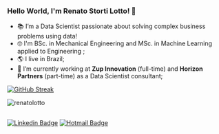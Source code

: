 ### Hello World, I'm Renato Storti Lotto! 👋

- 📚 I’m a Data Scientist passionate about solving complex business problems using data!
- 🤓 I'm BSc. in Mechanical Engineering and MSc. in Machine Learning applied to Engineering ;
- 🌎 I live in Brazil;
- 🔭 I’m currently working at **Zup Innovation** (full-time) and **Horizon Partners** (part-time) as a Data Scientist consultant;

[![GitHub Streak](https://streak-stats.demolab.com?user=renatolotto&theme=merko&hide_border=true&mode=weekly)](https://git.io/streak-stats)
<p align=left> <img src=https://komarev.com/ghpvc/?username=renatolotto alt=renatolotto /> </p>

##

[![Linkedin Badge](https://img.shields.io/badge/-LinkedIn-blue?style=flat-square&logo=Linkedin&logoColor=white&link=https://www.linkedin.com/in/renatostorti-lotto/)](https://www.linkedin.com/in/renatostorti-lotto/)
[![Hotmail Badge](https://img.shields.io/badge/-Hotmail-0078D4?style=flat-square&logo=microsoft-outlook&logoColor=white&link=mailto:renatolotto@hotmail.com)](mailto:renatolotto@hotmail.com)

